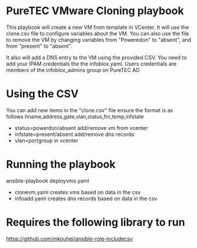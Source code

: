 
# PureTEC VMware Cloning playbook
This playbook will create a new VM from template in VCenter. It will use the clone.csv file
to configure variables about the VM. You can also use the file to remove the VM by changing variables 
from "Poweredon" to "absent", and from "present" to "absent". 

It also will add a DNS entry to the VM using the provided CSV. 
You need to add your IPAM credentials the the infoblox.yaml. Users credentials are members of the 
infoblox_admins group on PureTEC AD

# Using the CSV 
You can add new items in the "clone.csv" file ensure the format is as follows
hname,address,gate,vlan,status,frc,temp,infstate

- status=powerdon/absent   add/remove vm from vcenter
- infstate=present/absent  add/remove dns records
- vlan=portgroup in vcenter

# Running the playbook
ansible-playbook deployvms.yaml 
- clonevm.yaml creates vms based on data in the csv
- infoadd.yaml creates dns records based on data in the csv

# Requires the following library to run
https://github.com/mkouhei/ansible-role-includecsv
